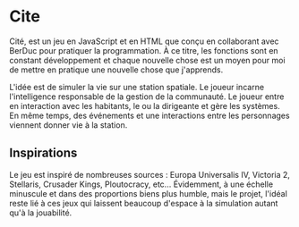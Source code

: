 # Cite

Cité, est un jeu en JavaScript et en HTML que conçu en collaborant avec BerDuc pour pratiquer la programmation. À ce titre, les fonctions sont en constant développement et chaque nouvelle chose est un moyen pour moi de mettre en pratique une nouvelle chose que j'apprends.

L'idée est de simuler la vie sur une station spatiale. Le joueur incarne l'intelligence responsable de la gestion de la communauté. Le joueur entre en interaction avec les habitants, le ou la dirigeante et gère les systèmes. En même temps, des événements et une interactions entre les personnages viennent donner vie à la station.

## Inspirations

Le jeu est inspiré de nombreuses sources : Europa Universalis IV, Victoria 2, Stellaris, Crusader Kings, Ploutocracy, etc... Évidemment, à une échelle minuscule et dans des proportions biens plus humble, mais le projet, l'idéal reste lié à ces jeux qui laissent beaucoup d'espace à la simulation autant qu'à la jouabilité.